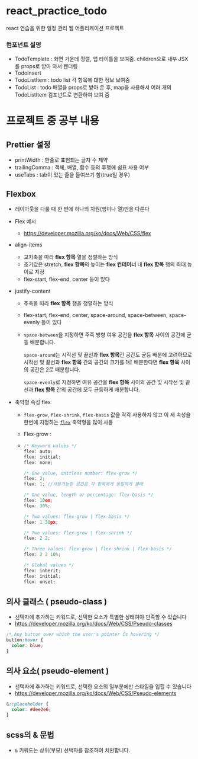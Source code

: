 # react_practice_todo
react 연습을 위한 일정 관리 웹 어플리케이션 프로젝트

### 컴포넌트 설명

- TodoTemplate : 화면 가운데 정렬, 앱 타이틀을 보여줌. children으로 내부 JSX를 props로 받아 와서 렌더링
- TodoInsert
- TodoListItem : todo list 각 항목에 대한 정보 보여줌
- TodoList : todo 배열을 props로 받아 온 후, map을 사용해서 여러 개의 TodoListItem 컴포넌트로 변환하여 보여 줌

# 프로젝트 중 공부 내용

## Prettier 설정

- printWidth : 한줄로 표현되는 글자 수 제약
- trailingComma : 객체, 배열, 함수 등의 후행에 쉼표 사용 여부
- useTabs : tab이 있는 줄을 들여쓰기 함(true일 경우)

## Flexbox

- 레이아웃을 다룰 때 한 번에 하나의 차원(행이나 열)만을 다룬다

- Flex 예시

  - https://developer.mozilla.org/ko/docs/Web/CSS/flex

- align-items

  - 교차축을 따라 **flex 항목** 열을 정렬하는 방식
  - 초기값은 stretch, **flex 항목**의 높이는 **flex 컨테이너** 내 **flex 항목** 행의 최대 높이로 지정
  - flex-start, flex-end, center 등이 있다

- justify-content

  - 주축을 따라 **flex 항목** 행을 정렬하는 방식

  - flex-start, flex-end, center, space-around, space-between, space-evenly 등이 있다

  - `space-between`을 지정하면 주죽 방향 여유 공간을 **flex 항목** 사이의 공간에 균등 배분합니다. 

    `space-around`는 시작선 및 끝선과 **flex 항목**간 공간도 균등 배분에 고려하므로 시작선 및 끝선과 **flex 항목** 간의 공간의 크기를 1로 배분한다면 **flex 항목** 사이의 공간은 2로 배분합니다. 

    `space-evenly`로 지정하면 여유 공간을 **flex 항목** 사이의 공간 및 시작선 및 끝선과 **flex 항목** 간의 공간에 모두 균등하게 배분합니다.

- 축약형 속성 flex

  -  `flex-grow`, `flex-shrink`, `flex-basis` 값을 각각 사용하지 않고 이 세 속성을 한번에 지정하는 [`flex`](https://developer.mozilla.org/ko/docs/Web/CSS/flex) 축약형을 많이 사용

  - Flex-grow : 

  - ```javascript
    /* Keyword values */
    flex: auto;
    flex: initial;
    flex: none;
    
    /* One value, unitless number: flex-grow */
    flex: 2;
    flex: 1; //사용가능한 공간은 각 항목에게 동일하게 분배
    
    /* One value, length or percentage: flex-basis */
    flex: 10em;
    flex: 30%;
    
    /* Two values: flex-grow | flex-basis */
    flex: 1 30px;
    
    /* Two values: flex-grow | flex-shrink */
    flex: 2 2;
    
    /* Three values: flex-grow | flex-shrink | flex-basis */
    flex: 2 2 10%;
    
    /* Global values */
    flex: inherit;
    flex: initial;
    flex: unset;
    ```

## 의사 클래스 ( pseudo-class )

- 선택자에 추가하는 키워드로, 선택한 요소가 특별한 상태여야 만족할 수 있습니다
- https://developer.mozilla.org/ko/docs/Web/CSS/Pseudo-classes

```css
/* Any button over which the user's pointer is hovering */
button:hover {
  color: blue;
}
```



## 의사 요소( pseudo-element )

- 선택자에 추가하는 키워드로, 선택한 요소의 일부분에만 스타일을 입힐 수 있습니다
- https://developer.mozilla.org/ko/docs/Web/CSS/Pseudo-elements

```scss
&::placeholder {
  color: #dee2e6;
}
```

## scss의 & 문법

- `&` 키워드는 상위(부모) 선택자를 참조하여 치환합니다.

